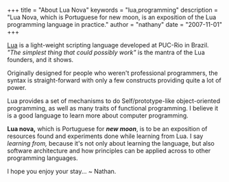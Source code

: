 +++
title = "About Lua Nova"
keywords = "lua,programming"
description = "Lua Nova, which is Portuguese for new moon, is an exposition of the Lua programming language in practice."
author = "nathany"
date = "2007-11-01"
+++

<a href="http://lua.org">Lua</a> is a light-weight scripting language developed at PUC-Rio in Brazil. <em>"The simplest thing that could possibly work"</em> is the mantra of the Lua founders, and it shows.

Originally designed for people who weren't professional programmers, the syntax is straight-forward with only a few constructs providing quite a lot of power.

Lua provides a set of mechanisms to do Self/prototype-like object-oriented programming, as well as many traits of functional programming. I believe it is a good language to learn more about computer programming.

<strong>Lua nova,</strong> which is Portuguese for <strong><em>new moon</em></strong>, is to be an exposition of resources found and experiments done while learning from Lua. I say <em>learning from,</em> because it's not only about learning the language, but also software architecture and how principles can be applied across to other programming languages.

I hope you enjoy your stay... ~ Nathan.
